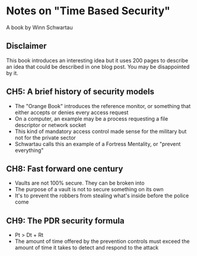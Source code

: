 # Notes on "Time Based Security"

A book by Winn Schwartau

## Disclaimer

This book introduces an interesting idea but it uses 200 pages to describe an idea that could be described in one blog post. You may be disappointed by it.

## CH5: A brief history of security models

- The "Orange Book" introduces the reference monitor, or something that either accepts or denies every access request
- On a computer, an example may be a process requesting a file descriptor or network socket
- This kind of mandatory access control made sense for the military but not for the private sector
- Schwartau calls this an example of a Fortress Mentality, or "prevent everything"

## CH8: Fast forward one century

- Vaults are not 100% secure. They can be broken into
- The purpose of a vault is not to secure something on its own
- It's to prevent the robbers from stealing what's inside before the police come

## CH9: The PDR security formula

- Pt > Dt + Rt
- The amount of time offered by the prevention controls must exceed the amount of time it takes to detect and respond to the attack